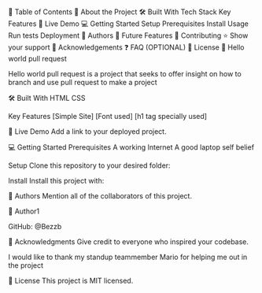
📗 Table of Contents
📖 About the Project
🛠 Built With
Tech Stack
Key Features
🚀 Live Demo
💻 Getting Started
Setup
Prerequisites
Install
Usage
Run tests
Deployment
👥 Authors
🔭 Future Features
🤝 Contributing
⭐️ Show your support
🙏 Acknowledgements
❓ FAQ (OPTIONAL)
📝 License
📖 Hello world pull request 


Hello world pull request is a project that seeks to offer insight on how to branch and use pull request to make a project 

🛠 Built With
HTML
CSS

Key Features
[Simple Site]
[Font used]
[h1 tag specially used]

🚀 Live Demo
Add a link to your deployed project.

💻 Getting Started
Prerequisites
A working Internet
A good laptop
self belief 

Setup
Clone this repository to your desired folder:

Install
Install this project with:


👥 Authors
Mention all of the collaborators of this project.

👤 Author1

GitHub: @Bezzb




🙏 Acknowledgments
Give credit to everyone who inspired your codebase.

I would like to thank my standup teammember Mario for helping me out in the project 


📝 License
This project is MIT licensed.
